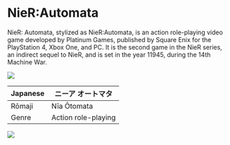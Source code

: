 # NieR:Automata
NieR: Automata, stylized as NieR:Automata, is an action role-playing video game developed by Platinum Games, published by Square Enix for the PlayStation 4, Xbox One, and PC. It is the second game in the NieR series, an indirect sequel to NieR, and is set in the year 11945, during the 14th Machine War. 

![](https://media4.giphy.com/media/l0Iye29H39h7qVbgY/giphy.gif)

| Japanese   |  ニーア オートマタ |
| ------------ | ------------ |
| Rōmaji  |  Nīa Ōtomata |
|  Genre | Action role-playing  |

![](https://media4.giphy.com/media/l0Iye29H39h7qVbgY/giphy.gif)
